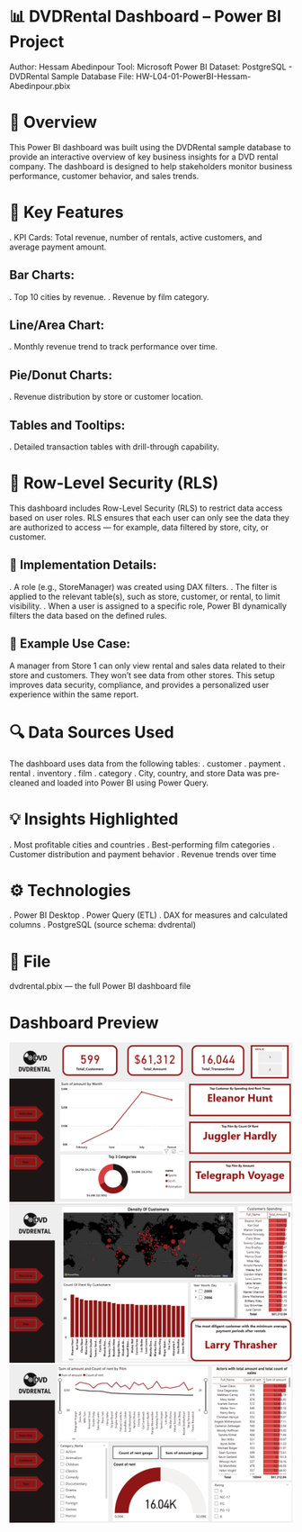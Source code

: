 # 📊 DVDRental Dashboard – Power BI Project
Author: Hessam Abedinpour
Tool: Microsoft Power BI
Dataset: PostgreSQL - DVDRental Sample Database
File: HW-L04-01-PowerBI-Hessam-Abedinpour.pbix

# 🧩 Overview
This Power BI dashboard was built using the DVDRental sample database to provide an interactive overview of key business insights for a DVD rental company. The dashboard is designed to help stakeholders monitor business performance, customer behavior, and sales trends.

# 📌 Key Features
. KPI Cards: Total revenue, number of rentals, active customers, and average payment amount.
## Bar Charts:
. Top 10 cities by revenue.
. Revenue by film category.
## Line/Area Chart:
. Monthly revenue trend to track performance over time.
## Pie/Donut Charts:
. Revenue distribution by store or customer location.
## Tables and Tooltips:
. Detailed transaction tables with drill-through capability.

# 🔐 Row-Level Security (RLS)
This dashboard includes Row-Level Security (RLS) to restrict data access based on user roles. RLS ensures that each user can only see the data they are authorized to access — for example, data filtered by store, city, or customer.
## 📌 Implementation Details:
. A role (e.g., StoreManager) was created using DAX filters.
. The filter is applied to the relevant table(s), such as store, customer, or rental, to limit visibility.
. When a user is assigned to a specific role, Power BI dynamically filters the data based on the defined rules.
## 🧪 Example Use Case:
A manager from Store 1 can only view rental and sales data related to their store and customers. They won’t see data from other stores.
This setup improves data security, compliance, and provides a personalized user experience within the same report. 

# 🔍 Data Sources Used
The dashboard uses data from the following tables:
. customer
. payment
. rental
. inventory
. film
. category
. City, country, and store
Data was pre-cleaned and loaded into Power BI using Power Query.

# 💡 Insights Highlighted
. Most profitable cities and countries
. Best-performing film categories
. Customer distribution and payment behavior
. Revenue trends over time

# ⚙️ Technologies
. Power BI Desktop
. Power Query (ETL)
. DAX for measures and calculated columns
. PostgreSQL (source schema: dvdrental)

# 📁 File
dvdrental.pbix — the full Power BI dashboard file

# Dashboard Preview
![Overview page](Overview.png)
![Customer page](Customer.png)
![Film page](Film.png)

